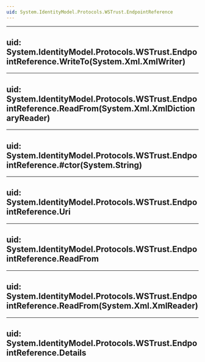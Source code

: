 ```yaml
---
uid: System.IdentityModel.Protocols.WSTrust.EndpointReference
---
```


---
uid: System.IdentityModel.Protocols.WSTrust.EndpointReference.WriteTo(System.Xml.XmlWriter)
---

---
uid: System.IdentityModel.Protocols.WSTrust.EndpointReference.ReadFrom(System.Xml.XmlDictionaryReader)
---

---
uid: System.IdentityModel.Protocols.WSTrust.EndpointReference.#ctor(System.String)
---

---
uid: System.IdentityModel.Protocols.WSTrust.EndpointReference.Uri
---

---
uid: System.IdentityModel.Protocols.WSTrust.EndpointReference.ReadFrom
---

---
uid: System.IdentityModel.Protocols.WSTrust.EndpointReference.ReadFrom(System.Xml.XmlReader)
---

---
uid: System.IdentityModel.Protocols.WSTrust.EndpointReference.Details
---
